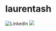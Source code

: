 # laurentash
 
![LinkedIn]({https://img.shields.io/badge/LinkedIn-0077B5?style=for-the-badge&logo=linkedin&logoColor=white})
 <img src="{https://img.shields.io/badge/LinkedIn-0077B5?style=for-the-badge&logo=linkedin&logoColor=white}" />
